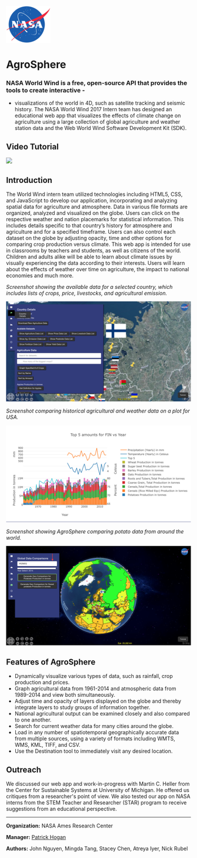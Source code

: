 <img src="images/nasalogo.png" height="100"/>

# AgroSphere

### NASA World Wind is a free, open-source API that provides the tools to create interactive - 
- visualizations of the world in 4D, such as satellite tracking and seismic history. The NASA
World Wind 2017 Intern team has designed an educational web app that visualizes the effects of
climate change on agriculture using a large collection of global agriculture and weather station data and the Web World Wind Software Development Kit (SDK).

## Video Tutorial

<a href="#">
<img src="#" />
</a>

## Introduction

The World Wind intern team utilized technologies including HTML5, CSS, and JavaScript to develop our application, incorporating and analyzing spatial data for agriculture and atmosphere. Data in various file formats are organized, analyzed and visualized on the globe. Users can click on the respective weather and nation placemarks for statistical information. This includes details specific to that country’s history for atmosphere and agriculture and for a specified timeframe. Users can also control each dataset on the globe by adjusting opacity, time and other options for comparing crop production versus climate. This web app is intended for use in classrooms by teachers and students, as well as citizens of the world. Children and adults alike will be able to learn about climate issues by visually experiencing the data according to their interests. Users will learn about the effects of weather over time on agriculture, the impact to national economies and much more.
 
_Screenshot showing the available data for a selected country, which includes lists of crops,
price, livestocks, and agricultural emission._

<img src="images/RM1.png" />

_Screenshot comparing historical agricultural and weather data on a plot for USA._

<img src="images/RM2.png" />

_Screenshot showing AgroSphere comparing potato data from around the world._

<img src="images/RM3.png">

## Features of AgroSphere

* Dynamically visualize various types of data, such as rainfall, crop production and prices.
* Graph agricultural data from 1961-2014 and atmospheric data from 1989-2014 and view both simultaneously.
* Adjust time and opacity of layers displayed on the globe and thereby integrate layers to study groups of information together.
* National agricultural output can be examined closely and also compared to one another.
* Search for current weather data for many cities around the globe.
* Load in any number of spatiotemporal geographically accurate data from multiple sources, using a variety of formats including WMTS, WMS, KML, TIFF, and CSV.
* Use the Destination tool to immediately visit any desired location.

## Outreach

We discussed our web app and work-in-progress with Martin C. Heller from the Center for Sustainable Systems at University of Michigan. He offered us critiques from a researcher's point of view.
We also tested our app on NASA interns from the STEM Teacher and Researcher (STAR) program to receive suggestions from an educational perspective.

***

**Organization:** NASA Ames Research Center

**Manager:** <a href="https://www.linkedin.com/in/phogan">Patrick Hogan</a>

**Authors:** John Nguyen, Mingda Tang, Stacey Chen, Atreya Iyer, Nick Rubel


